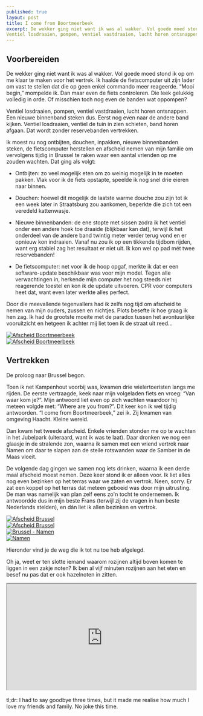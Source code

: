 ```yaml
---
published: true
layout: post
title: I come from Boortmeerbeek
excerpt: De wekker ging niet want ik was al wakker. Vol goede moed stond ik op om me klaar te maken voor het vertrek. Ik haalde de fietscomputer uit zijn lader om vast te stellen dat die op geen enkel commando meer reageerde. “Mooi begin,” mompelde ik. Dan maar even de fiets controleren. Die leek gelukkig volledig in orde. Of misschien toch nog even de banden wat oppompen? 
Ventiel losdraaien, pompen, ventiel vastdraaien, lucht horen ontsnappen. Een nieuwe binnenband steken dus. Eerst nog even naar de andere band kijken. Ventiel losdraaien, ventiel de tuin in zien schieten, band horen afgaan. Dat wordt zonder reservebanden vertrekken. 
---
```


## Voorbereiden

De wekker ging niet want ik was al wakker. Vol goede moed stond ik op om me klaar te maken voor het vertrek. Ik haalde de fietscomputer uit zijn lader om vast te stellen dat die op geen enkel commando meer reageerde. “Mooi begin,” mompelde ik. Dan maar even de fiets controleren. Die leek gelukkig volledig in orde. Of misschien toch nog even de banden wat oppompen? 

Ventiel losdraaien, pompen, ventiel vastdraaien, lucht horen ontsnappen. Een nieuwe binnenband steken dus. Eerst nog even naar de andere band kijken. Ventiel losdraaien, ventiel de tuin in zien schieten, band horen afgaan. Dat wordt zonder reservebanden vertrekken.

Ik moest nu nog ontbijten, douchen, inpakken, nieuwe binnenbanden steken, de fietscomputer herstellen en afscheid nemen van mijn familie om vervolgens tijdig in Brussel te raken waar een aantal vrienden op me zouden wachten. Dat ging als volgt:

- Ontbijten: zo veel mogelijk eten om zo weinig mogelijk in te moeten pakken. Vlak voor ik de fiets opstapte, speelde ik nog snel drie eieren naar binnen.

- Douchen: hoewel dit mogelijk de laatste warme douche zou zijn tot ik een week later in Straatsburg zou aankomen, beperkte die zich tot een veredeld kattenwasje. 

- Nieuwe binnenbanden: de ene stopte met sissen zodra ik het ventiel onder een andere hoek toe draaide (blijkbaar kan dat), terwijl ik het onderdeel van de andere band twintig meter verder terug vond en er opnieuw kon indraaien. Vanaf nu zou ik op een tikkende tijdbom rijden, want erg stabiel zag het resultaat er niet uit. Ik kon wel op pad mét twee reservebanden!

- De fietscomputer: net voor ik de hoop opgaf, merkte ik dat er een software-update beschikbaar was voor mijn model. Tegen alle verwachtingen in, herkende mijn computer het nog steeds niet reagerende toestel en kon ik de update uitvoeren. CPR voor computers heet dat, want even later werkte alles perfect.

Door die meevallende tegenvallers had ik zelfs nog tijd om afscheid te nemen van mijn ouders, zussen en nichtjes. Plots besefte ik hoe graag ik hen zag. Ik had de grootste moeite met de paradox tussen het avontuurlijke vooruitzicht en hetgeen ik achter mij liet toen ik de straat uit reed...

<div class="row">
<article class="6u 12u$(xsmall) work-item">
<a href="{{ site.github.url }}/images/posts/Goodbye1.jpg" class="image fit thumb"><img src="{{ site.github.url }}/images/posts/Goodbye1.jpg" alt="Afscheid Boortmeerbeek" /></a>
</article>
<article class="6u$ 12u$(xsmall) work-item">
<a href="{{ site.github.url }}/images/posts/Goodbye2.jpg" class="image fit thumb"><img src="{{ site.github.url }}/images/posts/Goodbye2.jpg" alt="Afscheid Boortmeerbeek" /></a>
</article>
</div>

## Vertrekken

De proloog naar Brussel begon.

Toen ik net Kampenhout voorbij was, kwamen drie wielertoeristen langs me rijden. De eerste vertraagde, keek naar mijn volgeladen fiets en vroeg: “Van waar kom je?”. Mijn antwoord liet even op zich wachten waardoor hij meteen volgde met: “Where are you from?”. Dit keer kon ik wel tijdig antwoorden. “I come from Boortmeerbeek,” zei ik. Zij kwamen van omgeving Haacht. Kleine wereld.

Dan kwam het tweede afscheid. Enkele vrienden stonden me op te wachten in het Jubelpark (uiteraard, want ik was te laat). Daar dronken we nog een glaasje in de stralende zon, waarna ik samen met een vriend vertrok naar Namen om daar te slapen aan de steile rotswanden waar de Samber in de Maas vloeit. 

De volgende dag gingen we samen nog iets drinken, waarna ik een derde maal afscheid moest nemen. Deze keer stond ik er alleen voor. Ik liet alles nog even bezinken op het terras waar we zaten en vertrok. Neen, sorry. Er zat een koppel op het terras dat meteen geboeid was door mijn uitrusting. De man was namelijk van plan zelf eens zo'n tocht te ondernemen. Ik antwoordde dus in mijn beste Frans (terwijl zij de vragen in hun beste Nederlands stelden), en dán liet ik allen bezinken en vertrok.

<div class="row">
<article class="6u 12u$(xsmall) work-item">
<a href="{{ site.github.url }}/images/posts/Goodbye3.jpg" class="image fit thumb"><img src="{{ site.github.url }}/images/posts/Goodbye3_Small.jpg" alt="Afscheid Brussel" /></a>
</article>
<article class="6u$ 12u$(xsmall) work-item">
<a href="{{ site.github.url }}/images/posts/Goodbye4.jpg" class="image fit thumb"><img src="{{ site.github.url }}/images/posts/Goodbye4.jpg" alt="Afscheid Brussel" /></a>
</article>
<article class="6u 12u$(xsmall) work-item">
<a href="{{ site.github.url }}/images/posts/BrusselsNamur1.jpg" class="image fit thumb"><img src="{{ site.github.url }}/images/posts/BrusselsNamur1_Small.jpg" alt="Brussel - Namen" /></a>
</article>
<article class="6u$ 12u$(xsmall) work-item">
<a href="{{ site.github.url }}/images/posts/Namur2.jpg" class="image fit thumb"><img src="{{ site.github.url }}/images/posts/Namur2_Small.jpg" alt="Namen" /></a>
</article>
</div>

Hieronder vind je de weg die ik tot nu toe heb afgelegd.

Oh ja, weet er ten slotte iemand waarom rozijnen altijd boven komen te liggen in een zakje noten? Ik ben al vijf minuten rozijnen aan het eten en besef nu pas dat er ook hazelnoten in zitten.

<style>.embed-container { position: relative; padding-bottom: 56.25%; height: 0; overflow: hidden; max-width: 100%; } .embed-container iframe, .embed-container object, .embed-container embed { position: absolute; top: 0; left: 0; width: 100%; height: 100%; }</style><div class='embed-container'><iframe src='https://www.google.com/maps/d/embed?mid=11AqZciJIBKG_o8ryk4LLnR8Zh5Y' width='640' height='480'></iframe></div>
<br>
tl;dr: I had to say goodbye three times, but it made me realise how much I love my friends and family. No joke this time.
